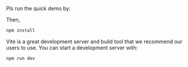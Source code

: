 

Pls run the quick demo by:

Then,

```bash
npm install 
```

Vite is a great development server and build tool that we recommend our users to
use. You can start a development server with:

```bash
npm run dev
```
